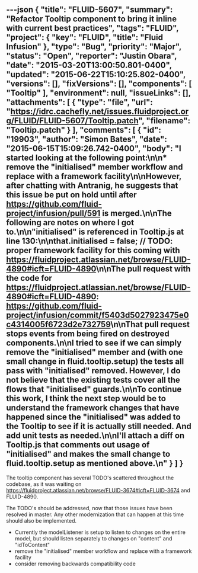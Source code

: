 ---json
{
  "title": "FLUID-5607",
  "summary": "Refactor Tooltip component to bring it inline with current best practices",
  "tags": "FLUID",
  "project": {
    "key": "FLUID",
    "title": "Fluid Infusion"
  },
  "type": "Bug",
  "priority": "Major",
  "status": "Open",
  "reporter": "Justin Obara",
  "date": "2015-03-20T13:00:50.801-0400",
  "updated": "2015-06-22T15:10:25.802-0400",
  "versions": [],
  "fixVersions": [],
  "components": [
    "Tooltip"
  ],
  "environment": null,
  "issueLinks": [],
  "attachments": [
    {
      "type": "file",
      "url": "https://idrc.cachefly.net/issues.fluidproject.org/FLUID/FLUID-5607/Tooltip.patch",
      "filename": "Tooltip.patch"
    }
  ],
  "comments": [
    {
      "id": "19903",
      "author": "Simon Bates",
      "date": "2015-06-15T15:09:26.742-0400",
      "body": "I started looking at the following point:\n\n* remove the \"initialised\" member workflow and replace with a framework facility\n\nHowever, after chatting with Antranig, he suggests that this issue be put on hold until after <https://github.com/fluid-project/infusion/pull/591> is merged.\n\nThe following are notes on where I got to.\n\n\"initialised\" is referenced in Tooltip.js at line 130:\n\nthat.initialised = false; // TODO: proper framework facility for this coming with <https://fluidproject.atlassian.net/browse/FLUID-4890#icft=FLUID-4890>\n\nThe pull request with the code for <https://fluidproject.atlassian.net/browse/FLUID-4890#icft=FLUID-4890>: <https://github.com/fluid-project/infusion/commit/f5403d5027923475e0c4314005f6723d2e732759>\n\nThat pull request stops events from being fired on destroyed components.\n\nI tried to see if we can simply remove the \"initialised\" member and (with one small change in fluid.tooltip.setup) the tests all pass with \"initialised\" removed. However, I do not believe that the existing tests cover all the flows that \"initialised\" guards.\n\nTo continue this work, I think the next step would be to understand the framework changes that have happened since the \"initialised\" was added to the Tooltip to see if it is actually still needed. And add unit tests as needed.\n\nI'll attach a diff on Tooltip.js that comments out usage of \"initialised\" and makes the small change to fluid.tooltip.setup as mentioned above.\n"
    }
  ]
}
---
The tooltip component has several TODO's scattered throughout the codebase, as it was waiting on <https://fluidproject.atlassian.net/browse/FLUID-3674#icft=FLUID-3674> and FLUID-4890.

The TODO's should be addressed, now that those issues have been resolved in master. Any other modernization that can happen at this time should also be implemented.

* Currently the modelListener is setup to listen to changes on the entire model, but should listen separately to changes on "content" and "idToContent"
* remove the "initialised" member workflow and replace with a framework facility
* consider removing backwards compatibility code

        